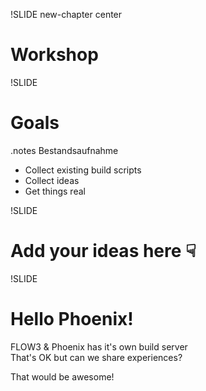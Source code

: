 !SLIDE new-chapter center

# Workshop


!SLIDE

# Goals

.notes Bestandsaufnahme

* Collect existing build scripts
* Collect ideas
* Get things real


!SLIDE

# Add your ideas here ☟


!SLIDE

# Hello Phoenix!

FLOW3 & Phoenix has it's own build server<br>That's OK but can we share experiences?

That would be awesome!
